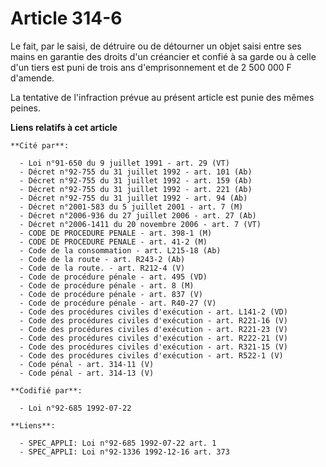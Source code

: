 # Article 314-6

Le fait, par le saisi, de détruire ou de détourner un objet saisi entre ses mains en garantie des droits d'un créancier et
confié à sa garde ou à celle d'un tiers est puni de trois ans d'emprisonnement et de 2 500 000 F d'amende.

La tentative de l'infraction prévue au présent article est punie des mêmes peines.

**Liens relatifs à cet article**

	**Cité par**:

	  - Loi n°91-650 du 9 juillet 1991 - art. 29 (VT)
	  - Décret n°92-755 du 31 juillet 1992 - art. 101 (Ab)
	  - Décret n°92-755 du 31 juillet 1992 - art. 159 (Ab)
	  - Décret n°92-755 du 31 juillet 1992 - art. 221 (Ab)
	  - Décret n°92-755 du 31 juillet 1992 - art. 94 (Ab)
	  - Décret n°2001-583 du 5 juillet 2001 - art. 7 (M)
	  - Décret n°2006-936 du 27 juillet 2006 - art. 27 (Ab)
	  - Décret n°2006-1411 du 20 novembre 2006 - art. 7 (VT)
	  - CODE DE PROCEDURE PENALE - art. 398-1 (M)
	  - CODE DE PROCEDURE PENALE - art. 41-2 (M)
	  - Code de la consommation - art. L215-18 (Ab)
	  - Code de la route - art. R243-2 (Ab)
	  - Code de la route. - art. R212-4 (V)
	  - Code de procédure pénale - art. 495 (VD)
	  - Code de procédure pénale - art. 8 (M)
	  - Code de procédure pénale - art. 837 (V)
	  - Code de procédure pénale - art. R40-27 (V)
	  - Code des procédures civiles d'exécution - art. L141-2 (VD)
	  - Code des procédures civiles d'exécution - art. R221-16 (V)
	  - Code des procédures civiles d'exécution - art. R221-23 (V)
	  - Code des procédures civiles d'exécution - art. R222-21 (V)
	  - Code des procédures civiles d'exécution - art. R321-15 (V)
	  - Code des procédures civiles d'exécution - art. R522-1 (V)
	  - Code pénal - art. 314-11 (V)
	  - Code pénal - art. 314-13 (V)

	**Codifié par**:

	  - Loi n°92-685 1992-07-22

	**Liens**:

	  - SPEC_APPLI: Loi n°92-685 1992-07-22 art. 1
	  - SPEC_APPLI: Loi n°92-1336 1992-12-16 art. 373
